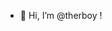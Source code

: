 - 👋 Hi, I’m @therboy !

<!---
therboy/therboy is a ✨ special ✨ repository because its `README.md` (this file) appears on your GitHub profile.
You can click the Preview link to take a look at your changes.
--->
